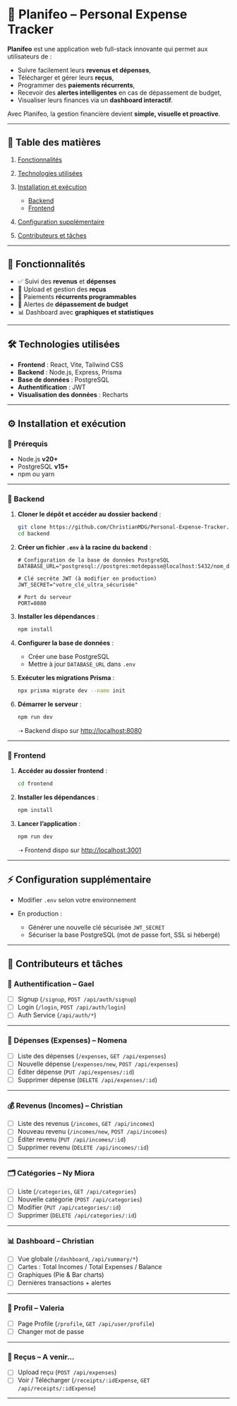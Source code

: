 

# 📌 Planifeo – Personal Expense Tracker

**Planifeo** est une application web full-stack innovante qui permet aux utilisateurs de :

* Suivre facilement leurs **revenus et dépenses**,
* Télécharger et gérer leurs **reçus**,
* Programmer des **paiements récurrents**,
* Recevoir des **alertes intelligentes** en cas de dépassement de budget,
* Visualiser leurs finances via un **dashboard interactif**.

Avec Planifeo, la gestion financière devient **simple, visuelle et proactive**.

---

## 📑 Table des matières

1. [Fonctionnalités](#fonctionnalités)
2. [Technologies utilisées](#technologies-utilisées)
3. [Installation et exécution](#installation-et-exécution)

   * [Backend](#backend)
   * [Frontend](#frontend)
4. [Configuration supplémentaire](#configuration-supplémentaire)
5. [Contributeurs et tâches](#contributeurs-et-tâches)

---

## 🚀 Fonctionnalités

* ✅ Suivi des **revenus** et **dépenses**
* 📎 Upload et gestion des **reçus**
* 🔄 Paiements **récurrents programmables**
* 🚨 Alertes de **dépassement de budget**
* 📊 Dashboard avec **graphiques et statistiques**

---

## 🛠️ Technologies utilisées

* **Frontend** : React, Vite, Tailwind CSS
* **Backend** : Node.js, Express, Prisma
* **Base de données** : PostgreSQL
* **Authentification** : JWT
* **Visualisation des données** : Recharts

---

## ⚙️ Installation et exécution

### 📌 Prérequis

* Node.js **v20+**
* PostgreSQL **v15+**
* npm ou yarn

---

### 🔧 Backend

1. **Cloner le dépôt et accéder au dossier backend** :

   ```bash
   git clone https://github.com/ChristianMDG/Personal-Expense-Tracker.git
   cd backend
   ```

2. **Créer un fichier `.env` à la racine du backend** :

   ```env
   # Configuration de la base de données PostgreSQL
   DATABASE_URL="postgresql://postgres:motdepasse@localhost:5432/nom_de_la_base"

   # Clé secrète JWT (à modifier en production)
   JWT_SECRET="votre_clé_ultra_sécurisée"

   # Port du serveur
   PORT=8080
   ```

3. **Installer les dépendances** :

   ```bash
   npm install
   ```

4. **Configurer la base de données** :

   * Créer une base PostgreSQL
   * Mettre à jour `DATABASE_URL` dans `.env`

5. **Exécuter les migrations Prisma** :

   ```bash
   npx prisma migrate dev --name init
   ```

6. **Démarrer le serveur** :

   ```bash
   npm run dev
   ```

   ➝ Backend dispo sur [http://localhost:8080](http://localhost:8080)

---

### 🎨 Frontend

1. **Accéder au dossier frontend** :

   ```bash
   cd frontend
   ```

2. **Installer les dépendances** :

   ```bash
   npm install
   ```

3. **Lancer l’application** :

   ```bash
   npm run dev
   ```

   ➝ Frontend dispo sur [http://localhost:3001](http://localhost:3001)

---

## ⚡ Configuration supplémentaire

* Modifier `.env` selon votre environnement
* En production :

  * Générer une nouvelle clé sécurisée `JWT_SECRET`
  * Sécuriser la base PostgreSQL (mot de passe fort, SSL si hébergé)

---

## 👥 Contributeurs et tâches

### 🔐 Authentification – **Gael**

* [ ] Signup (`/signup`, `POST /api/auth/signup`)
* [ ] Login (`/login`, `POST /api/auth/login`)
* [ ] Auth Service (`/api/auth/*`)

---

### 💸 Dépenses (Expenses) – **Nomena**

* [ ] Liste des dépenses (`/expenses`, `GET /api/expenses`)
* [ ] Nouvelle dépense (`/expenses/new`, `POST /api/expenses`)
* [ ] Éditer dépense (`PUT /api/expenses/:id`)
* [ ] Supprimer dépense (`DELETE /api/expenses/:id`)

---

### 💰 Revenus (Incomes) – **Christian**

* [ ] Liste des revenus (`/incomes`, `GET /api/incomes`)
* [ ] Nouveau revenu (`/incomes/new`, `POST /api/incomes`)
* [ ] Éditer revenu (`PUT /api/incomes/:id`)
* [ ] Supprimer revenu (`DELETE /api/incomes/:id`)

---

### 🗂 Catégories – **Ny Miora**

* [ ] Liste (`/categories`, `GET /api/categories`)
* [ ] Nouvelle catégorie (`POST /api/categories`)
* [ ] Modifier (`PUT /api/categories/:id`)
* [ ] Supprimer (`DELETE /api/categories/:id`)

---

### 📊 Dashboard – **Christian**

* [ ] Vue globale (`/dashboard`, `/api/summary/*`)
* [ ] Cartes : Total Incomes / Total Expenses / Balance
* [ ] Graphiques (Pie & Bar charts)
* [ ] Dernières transactions + alertes

---

### 👤 Profil – **Valeria**

* [ ] Page Profile (`/profile`, `GET /api/user/profile`)
* [ ] Changer mot de passe

---

### 📁 Reçus – **A venir...**

* [ ] Upload reçu (`POST /api/expenses`)
* [ ] Voir / Télécharger (`/receipts/:idExpense`, `GET /api/receipts/:idExpense`)

---

